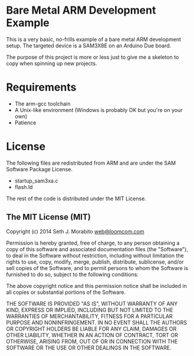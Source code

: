 Bare Metal ARM Development Example
==================================

This is a very basic, no-frills example of a bare metal ARM
development setup. The targeted device is a SAM3X8E on an Arduino Due
board.

The purpose of this project is more or less just to give me a skeleton
to copy when spinning up new projects.

Requirements
============

- The arm-gcc toolchain
- A Unix-like environment (Windows is probably OK but you're on your
  own)
- Patience

License
=======

The following files are redistributed from ARM and are under the SAM
Software Package License.

  - startup_sam3xa.c
  - flash.ld

The rest of the code is distributed under the MIT License.

The MIT License (MIT)
---------------------

Copyright (c) 2014 Seth J. Morabito <web@loomcom.com>

Permission is hereby granted, free of charge, to any person obtaining
a copy of this software and associated documentation files (the
"Software"), to deal in the Software without restriction, including
without limitation the rights to use, copy, modify, merge, publish,
distribute, sublicense, and/or sell copies of the Software, and to
permit persons to whom the Software is furnished to do so, subject to
the following conditions:

The above copyright notice and this permission notice shall be
included in all copies or substantial portions of the Software.

THE SOFTWARE IS PROVIDED "AS IS", WITHOUT WARRANTY OF ANY KIND,
EXPRESS OR IMPLIED, INCLUDING BUT NOT LIMITED TO THE WARRANTIES OF
MERCHANTABILITY, FITNESS FOR A PARTICULAR PURPOSE AND NONINFRINGEMENT.
IN NO EVENT SHALL THE AUTHORS OR COPYRIGHT HOLDERS BE LIABLE FOR ANY
CLAIM, DAMAGES OR OTHER LIABILITY, WHETHER IN AN ACTION OF CONTRACT,
TORT OR OTHERWISE, ARISING FROM, OUT OF OR IN CONNECTION WITH THE
SOFTWARE OR THE USE OR OTHER DEALINGS IN THE SOFTWARE.
